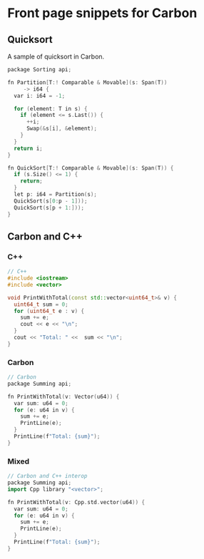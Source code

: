 # Front page snippets for Carbon

<!--
Part of the Carbon Language project, under the Apache License v2.0 with LLVM
Exceptions. See /LICENSE for license information.
SPDX-License-Identifier: Apache-2.0 WITH LLVM-exception
-->

## Quicksort

A sample of quicksort in Carbon.

```cpp
package Sorting api;

fn Partition[T:! Comparable & Movable](s: Span(T))
     -> i64 {
  var i: i64 = -1;

  for (element: T in s) {
    if (element <= s.Last()) {
      ++i;
      Swap(&s[i], &element);
    }
  }
  return i;
}

fn QuickSort[T:! Comparable & Movable](s: Span(T)) {
  if (s.Size() <= 1) {
    return;
  }
  let p: i64 = Partition(s);
  QuickSort(s[0:p - 1]));
  QuickSort(s[p + 1:]));
}
```

## Carbon and C++

### C++

```cpp
// C++
#include <iostream>
#include <vector>

void PrintWithTotal(const std::vector<uint64_t>& v) {
  uint64_t sum = 0;
  for (uint64_t e : v) {
    sum += e;
    cout << e << "\n";
  }
  cout << "Total: " <<  sum << "\n";
}
```

### Carbon

```cpp
// Carbon
package Summing api;

fn PrintWithTotal(v: Vector(u64)) {
  var sum: u64 = 0;
  for (e: u64 in v) {
    sum += e;
    PrintLine(e);
  }
  PrintLine(f"Total: {sum}");
}
```

### Mixed

```cpp
// Carbon and C++ interop
package Summing api;
import Cpp library "<vector>";

fn PrintWithTotal(v: Cpp.std.vector(u64)) {
  var sum: u64 = 0;
  for (e: u64 in v) {
    sum += e;
    PrintLine(e);
  }
  PrintLine(f"Total: {sum}");
}
```
